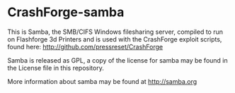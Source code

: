 # CrashForge-samba
This is Samba, the SMB/CIFS Windows filesharing server, compiled to run on Flashforge 3d Printers and is used with the CrashForge exploit scripts, found here: http://github.com/pressreset/CrashForge

Samba is released as GPL, a copy of the license for samba may be found in the License file in this repository.

More information about samba may be found at http://samba.org
